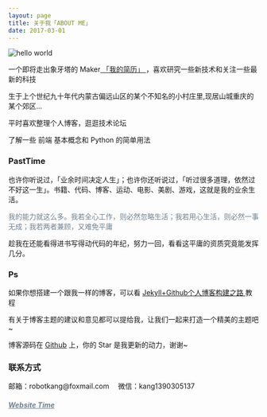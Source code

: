 ```yaml
---
layout: page
title: 关于我「ABOUT ME」 
date: 2017-03-01 
---
```

![hello world](http://omjh2j5h3.bkt.clouddn.com/%E7%8C%8E%E8%B1%B9%E6%88%AA%E5%9B%BE20170310145433.png)

<p>
一个即将走出象牙塔的 Maker<a href="{{ site.baseurl }}/jianli.pdf" target="_blank"> 「我的简历」 </a>，喜欢研究一些新技术和关注一些最新的科技 

<p>
生于上个世纪九十年代内蒙古偏远山区的某个不知名的小村庄里,现居山城重庆的某个郊区...
<p>
平时喜欢整理个人博客，逛逛技术论坛
<p>
了解一些 前端 基本概念和 Python 的简单用法



<p>

<h3> PastTime</h3>   

<p>


也许你听说过，「业余时间决定人生」；也许你还听说过，「听过很多道理，依然过不好这一生」。书籍、代码、博客、运动、电影、美剧、游戏，这就是我的业余生活。
<div style="color:#708090">
<p>
     我的能力就这么多。我若全心工作，则必然忽略生活；我若用心生活，则必然一事无成；我若两者兼顾，又难免平庸
</p>
</div>
<p>
趁我在还能看得进书写得动代码的年纪，努力一回，看看这平庸的资质究竟能发挥几分。

<p>

<h3> Ps </h3>   
<p>
如果你想搭建一个跟我一样的博客，可以看
<a href="/2017/03/HowToCreateBlog/"> Jekyll+Github个人博客构建之路 </a>
教程

<p>

有关于博客主题的建议和意见都可以提给我，让我们一起来打造一个精美的主题吧~ 

<p> 

博客源码在 <a target="_blank" href='https://github.com/MengZheK/kangblog.github.io/' target="_blank" >Github</a> 上，你的 Star 是我更新的动力，谢谢~

<h3> 联系方式 </h3>   
<p>邮箱：robotkang@foxmail.com   &emsp;微信：kang1390305137
<p>
<a href="/lovekang/" style="color:#708090"> <h5>Website Time</h5></a>  
</p>


